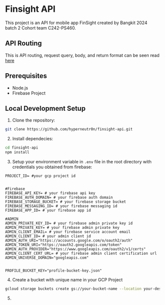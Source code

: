 # Finsight API

This project is an API for mobile app FinSight created by Bangkit 2024 batch 2 Cohort team C242-PS460.

## API Routing

This is API routing, request query, body, and return format can be seen read [here](https://docs.google.com/document/d/e/2PACX-1vR2o9aVKf3ExNOvtks7p-lq_dJxUiUhDX3mbnRAdzmIfufrhIYKmMB8k-BsuxuYQNxGqeNAZYvzeh2e/pub)

## Prerequisites

- Node.js
- Firebase Project

## Local Development Setup

1. Clone the repository:

```bash
git clone https://github.com/hyperneutr0n/finsight-api.git
```

2. Install dependecies:

```bash
cd finsight-api
npm install
```

3. Setup your environment variable in `.env` file in the root directory with credentials you obtained from firebase:
```env
PROJECT_ID= #your gcp project id


#Firebase 
FIREBASE_API_KEY= # your firebase api key
FIREBASE_AUTH_DOMAIN= # your firebase auth domain
FIREBASE_STORAGE_BUCKET= # your firebase storage bucket
FIREBASE_MESSAGING_ID= # your firebase messaging id
FIREBASE_APP_ID= # your firebase app id

#ADMIN
ADMIN_PRIVATE_KEY_ID= # your firebase admin private key id
ADMIN_PRIVATE_KEY= # your firebase admin private key
ADMIN_CLIENT_EMAIL= # your firebase service account email
ADMIN_CLIENT_ID= # your admin client id
ADMIN_AUTH_URI="https://accounts.google.com/o/oauth2/auth"
ADMIN_TOKEN_URI="https://oauth2.googleapis.com/token"
ADMIN_AUTH_PROVIDER="https://www.googleapis.com/oauth2/v1/certs"
ADMIN_CLIENT_CERT_URL= # your firebase admin client certification url
ADMIN_UNIVERSE_DOMAIN="googleapis.com"


PROFILE_BUCKET_KEY="profile-bucket-key.json"
```

4. Create a bucket with unique name in your GCP Project
<!-- iki bucket piye ngmg e lmao -->
```bash
gcloud storage buckets create gs://your-bucket-name --location your-desired-location
```

5. 